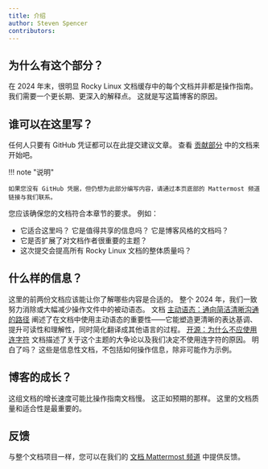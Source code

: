 ```yaml
---
title: 介绍
author: Steven Spencer
contributors:
---
```


## 为什么有这个部分？

在 2024 年末，很明显 Rocky Linux 文档缓存中的每个文档并非都是操作指南。 我们需要一个更长期、更深入的解释点。 这就是写这篇博客的原因。

## 谁可以在这里写？

任何人只要有 GitHub 凭证都可以在此提交建议文章。 查看 [贡献部分](https://docs.rockylinux.org/guides/contribute/) 中的文档来开始吧。

!!! note "说明"

```
如果您没有 GitHub 凭据，但仍想为此部分编写内容，请通过本页底部的 Mattermost 频道链接与我们联系。
```

您应该确保您的文档符合本章节的要求。 例如：

 - 它适合这里吗？ 它是值得共享的信息吗？ 它是博客风格的文档吗？
 - 它是否扩展了对文档作者很重要的主题？
 - 这次提交会提高所有 Rocky Linux 文档的整体质量吗？

## 什么样的信息？

这里的前两份文档应该能让你了解哪些内容是合适的。 整个 2024 年，我们一致努力消除或大幅减少操作文件中的被动语态。 文档 [主动语态：通向简洁清晰沟通的路径](active_voice.md) 阐述了在文档中使用主动语态的重要性——它能塑造更清晰的表达基调、提升可读性和理解性，同时简化翻译成其他语言的过程。 [开源：为什么不应使用连字符](open_source.md) 文档描述了关于这个主题的大争论以及我们决定不使用连字符的原因。 明白了吗？ 这些是信息性文档，不包括如何操作信息，除非可能作为示例。

## 博客的成长？

这组文档的增长速度可能比操作指南文档慢。 这正如预期的那样。 这里的文档质量和适合性是最重要的。

## 反馈

与整个文档项目一样，您可以在我们的 [文档 Mattermost 频道](https://chat.rockylinux.org/rocky-linux/channels/documentation) 中提供反馈。
